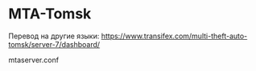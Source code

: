 # MTA-Tomsk
Перевод на другие языки: https://www.transifex.com/multi-theft-auto-tomsk/server-7/dashboard/


mtaserver.conf
<resource src="vehicle_node" startup="1" protected="0" />
<resource src="draw_intro" startup="1" protected="0" />
<resource src="object_image" startup="1" protected="0" />
<resource src="Interface" startup="1" protected="0" />
<resource src="PS2_Weather" startup="1" protected="0" />
<resource src="chat" startup="1" protected="0" />
<resource src="228" startup="1" protected="0" />
<resource src="statistic" startup="1" protected="0" />
<resource src="unique_jumps" startup="1" protected="0" />
<resource src="map" startup="1" protected="0" />
<resource src="casino" startup="1" protected="0" />